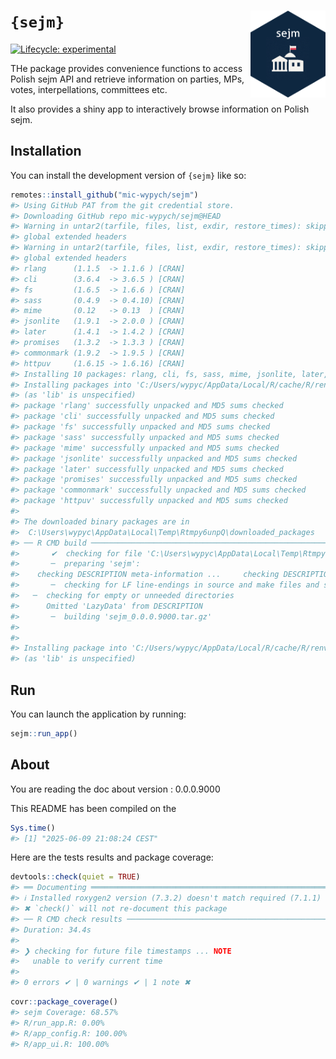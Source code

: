 
<!-- README.md is generated from README.Rmd. Please edit that file -->

# `{sejm}` <img src="man/figures/logo.png" align="right" width="120" />

<!-- badges: start -->

[![Lifecycle:
experimental](https://img.shields.io/badge/lifecycle-experimental-orange.svg)](https://lifecycle.r-lib.org/articles/stages.html#experimental)
<!-- badges: end -->

THe package provides convenience functions to access Polish sejm API and
retrieve information on parties, MPs, votes, interpellations, committees
etc.

It also provides a shiny app to interactively browse information on
Polish sejm.

## Installation

You can install the development version of `{sejm}` like so:

``` r
remotes::install_github("mic-wypych/sejm")
#> Using GitHub PAT from the git credential store.
#> Downloading GitHub repo mic-wypych/sejm@HEAD
#> Warning in untar2(tarfile, files, list, exdir, restore_times): skipping pax
#> global extended headers
#> Warning in untar2(tarfile, files, list, exdir, restore_times): skipping pax
#> global extended headers
#> rlang      (1.1.5  -> 1.1.6 ) [CRAN]
#> cli        (3.6.4  -> 3.6.5 ) [CRAN]
#> fs         (1.6.5  -> 1.6.6 ) [CRAN]
#> sass       (0.4.9  -> 0.4.10) [CRAN]
#> mime       (0.12   -> 0.13  ) [CRAN]
#> jsonlite   (1.9.1  -> 2.0.0 ) [CRAN]
#> later      (1.4.1  -> 1.4.2 ) [CRAN]
#> promises   (1.3.2  -> 1.3.3 ) [CRAN]
#> commonmark (1.9.2  -> 1.9.5 ) [CRAN]
#> httpuv     (1.6.15 -> 1.6.16) [CRAN]
#> Installing 10 packages: rlang, cli, fs, sass, mime, jsonlite, later, promises, commonmark, httpuv
#> Installing packages into 'C:/Users/wypyc/AppData/Local/R/cache/R/renv/library/sejm-a1bee6da/windows/R-4.4/x86_64-w64-mingw32'
#> (as 'lib' is unspecified)
#> package 'rlang' successfully unpacked and MD5 sums checked
#> package 'cli' successfully unpacked and MD5 sums checked
#> package 'fs' successfully unpacked and MD5 sums checked
#> package 'sass' successfully unpacked and MD5 sums checked
#> package 'mime' successfully unpacked and MD5 sums checked
#> package 'jsonlite' successfully unpacked and MD5 sums checked
#> package 'later' successfully unpacked and MD5 sums checked
#> package 'promises' successfully unpacked and MD5 sums checked
#> package 'commonmark' successfully unpacked and MD5 sums checked
#> package 'httpuv' successfully unpacked and MD5 sums checked
#> 
#> The downloaded binary packages are in
#>  C:\Users\wypyc\AppData\Local\Temp\Rtmpy6unpQ\downloaded_packages
#> ── R CMD build ─────────────────────────────────────────────────────────────────────────────
#>       ✔  checking for file 'C:\Users\wypyc\AppData\Local\Temp\Rtmpy6unpQ\remotes5b3c61586604\mic-wypych-sejm-0cc26a7/DESCRIPTION' (469ms)
#>       ─  preparing 'sejm':
#>    checking DESCRIPTION meta-information ...     checking DESCRIPTION meta-information ...   ✔  checking DESCRIPTION meta-information
#>       ─  checking for LF line-endings in source and make files and shell scripts (422ms)
#>   ─  checking for empty or unneeded directories
#>      Omitted 'LazyData' from DESCRIPTION
#>       ─  building 'sejm_0.0.0.9000.tar.gz'
#>      
#> 
#> Installing package into 'C:/Users/wypyc/AppData/Local/R/cache/R/renv/library/sejm-a1bee6da/windows/R-4.4/x86_64-w64-mingw32'
#> (as 'lib' is unspecified)
```

## Run

You can launch the application by running:

``` r
sejm::run_app()
```

## About

You are reading the doc about version : 0.0.0.9000

This README has been compiled on the

``` r
Sys.time()
#> [1] "2025-06-09 21:08:24 CEST"
```

Here are the tests results and package coverage:

``` r
devtools::check(quiet = TRUE)
#> ══ Documenting ═════════════════════════════════════════════════════════════════════════════
#> ℹ Installed roxygen2 version (7.3.2) doesn't match required (7.1.1)
#> ✖ `check()` will not re-document this package
#> ── R CMD check results ──────────────────────────────────────────────── sejm 0.0.0.9000 ────
#> Duration: 34.4s
#> 
#> ❯ checking for future file timestamps ... NOTE
#>   unable to verify current time
#> 
#> 0 errors ✔ | 0 warnings ✔ | 1 note ✖
```

``` r
covr::package_coverage()
#> sejm Coverage: 68.57%
#> R/run_app.R: 0.00%
#> R/app_config.R: 100.00%
#> R/app_ui.R: 100.00%
```
